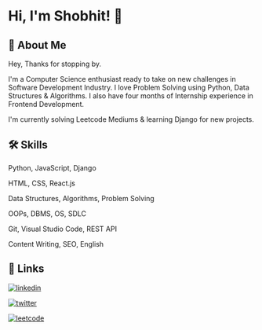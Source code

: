 
# Hi, I'm Shobhit! 👋

## 🚀 About Me
Hey, Thanks for stopping by.

I'm a Computer Science enthusiast ready to take on new challenges in Software Development Industry. I love Problem Solving using Python, Data Structures & Algorithms. I also have four months of Internship experience in Frontend Development.

I'm currently solving Leetcode Mediums & learning Django for new projects.

## 🛠 Skills
Python, JavaScript, Django

HTML, CSS, React.js

Data Structures, Algorithms, Problem Solving

OOPs, DBMS, OS, SDLC

Git, Visual Studio Code, REST API

Content Writing, SEO, English


## 🔗 Links
[![linkedin](https://img.shields.io/badge/linkedin-0A66C2?style=for-the-badge&logo=linkedin&logoColor=white)](https://www.linkedin.com/in/mrshobhit/)

[![twitter](https://img.shields.io/badge/twitter-1DA1F2?style=for-the-badge&logo=twitter&logoColor=white)](https://twitter.com/)

[![leetcode](https://img.shields.io/badge/dynamic/json?style=for-the-badge&labelColor=black&color=%23ffa116&label=Ranking&query=ranking&url=https%3A%2F%2Fleetcode-badge.vercel.app%2Fapi%2Fusers%2FMrShobhit&logo=leetcode&logoColor=yellow)](https://leetcode.com/MrShobhit/)
